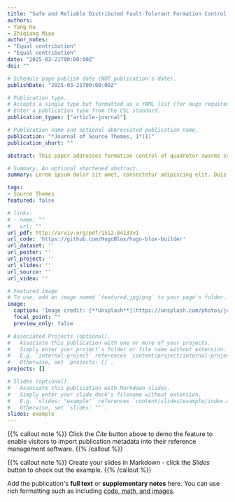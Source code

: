 ```yaml
---
title: "Safe and Reliable Distributed Fault-Tolerant Formation Control for Quadrotor Swarms"
authors:
- Yang Hu
- Zhiqiang Miao
author_notes:
- "Equal contribution"
- "Equal contribution"
date: "2025-03-21T00:00:00Z"
doi: ""

# Schedule page publish date (NOT publication's date).
publishDate: "2025-03-21T00:00:00Z"

# Publication type.
# Accepts a single type but formatted as a YAML list (for Hugo requirements).
# Enter a publication type from the CSL standard.
publication_types: ["article-journal"]

# Publication name and optional abbreviated publication name.
publication: "*Journal of Source Themes, 1*(1)"
publication_short: ""

abstract: This paper addresses formation control of quadrotor swarms subject to external time-varying disturbances and actuator failures, while ensuring collision avoidance. Firstly, a complete dynamics model incorporating translational movement, rotation, motor, and actuator failures was developed for each quadrotor. Then, nominal controllers for the position and attitude subsystems are designed separately to achieve formation control under ideal conditions. A higher-order sliding mode (HOSM) observer is implemented to effectively estimate and compensate for external disturbances and actuator bias faults, thereby improving the stability of the system. Next, a potential energy function-based collision avoidance mechanism is implemented to ensure inter-quadrotor collision avoidance. Furthermore, a fault detection and fault-tolerant control(FTC) method is designed to estimate the lift coefficient of actuator partial failures online in real time by employing Newtons correction method, which ensures the safe and reliable flight of the system. The stability of the closed-loop system is analyzed using Lyapunov stability theory. Finally, numerical simulations and hardware-in-the-loop (HIL) experiment results are performed to validate the approach's effectiveness and performance in quadrotor swarm formation control.

# Summary. An optional shortened abstract.
summary: Lorem ipsum dolor sit amet, consectetur adipiscing elit. Duis posuere tellus ac convallis placerat. Proin tincidunt magna sed ex sollicitudin condimentum.

tags:
- Source Themes
featured: false

# links:
# - name: ""
#   url: ""
url_pdf: http://arxiv.org/pdf/1512.04133v1
url_code: 'https://github.com/HugoBlox/hugo-blox-builder'
url_dataset: ''
url_poster: ''
url_project: ''
url_slides: ''
url_source: ''
url_video: ''

# Featured image
# To use, add an image named `featured.jpg/png` to your page's folder. 
image:
  caption: 'Image credit: [**Unsplash**](https://unsplash.com/photos/jdD8gXaTZsc)'
  focal_point: ""
  preview_only: false

# Associated Projects (optional).
#   Associate this publication with one or more of your projects.
#   Simply enter your project's folder or file name without extension.
#   E.g. `internal-project` references `content/project/internal-project/index.md`.
#   Otherwise, set `projects: []`.
projects: []

# Slides (optional).
#   Associate this publication with Markdown slides.
#   Simply enter your slide deck's filename without extension.
#   E.g. `slides: "example"` references `content/slides/example/index.md`.
#   Otherwise, set `slides: ""`.
slides: example
---
```


{{% callout note %}}
Click the *Cite* button above to demo the feature to enable visitors to import publication metadata into their reference management software.
{{% /callout %}}

{{% callout note %}}
Create your slides in Markdown - click the *Slides* button to check out the example.
{{% /callout %}}

Add the publication's **full text** or **supplementary notes** here. You can use rich formatting such as including [code, math, and images](https://docs.hugoblox.com/content/writing-markdown-latex/).
